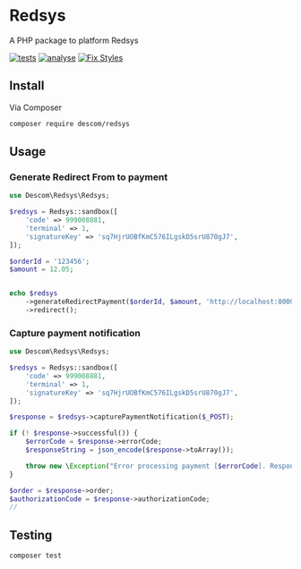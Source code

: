 # Redsys

A PHP package to platform Redsys

[![tests](https://github.com/descom-es/redsys/actions/workflows/test.yml/badge.svg)](https://github.com/descom-es/redsys/actions/workflows/test.yml)
[![analyse](https://github.com/descom-es/redsys/actions/workflows/analyse.yml/badge.svg)](https://github.com/descom-es/redsys/actions/workflows/analyse.yml)
[![Fix Styles](https://github.com/descom-es/redsys/actions/workflows/fix_style.yml/badge.svg)](https://github.com/descom-es/redsys/actions/workflows/fix_style.yml)

## Install

Via Composer

```bash
composer require descom/redsys
```

## Usage

### Generate Redirect From to payment

```php
use Descom\Redsys\Redsys;

$redsys = Redsys::sandbox([
    'code' => 999008881,
    'terminal' => 1,
    'signatureKey' => 'sq7HjrUOBfKmC576ILgskD5srU870gJ7',
]);

$orderId = '123456';
$amount = 12.05;


echo $redsys
    ->generateRedirectPayment($orderId, $amount, 'http://localhost:8000')
    ->redirect();
```

### Capture payment notification

```php
use Descom\Redsys\Redsys;

$redsys = Redsys::sandbox([
    'code' => 999008881,
    'terminal' => 1,
    'signatureKey' => 'sq7HjrUOBfKmC576ILgskD5srU870gJ7',
]);

$response = $redsys->capturePaymentNotification($_POST);

if (! $response->successful()) {
    $errorCode = $response->errorCode;
    $responseString = json_encode($response->toArray());

    throw new \Exception("Error processing payment [$errorCode]. Response: " . $responseString);
}

$order = $response->order;
$authorizationCode = $response->authorizationCode;
//
```

## Testing

``` bash
composer test
```
